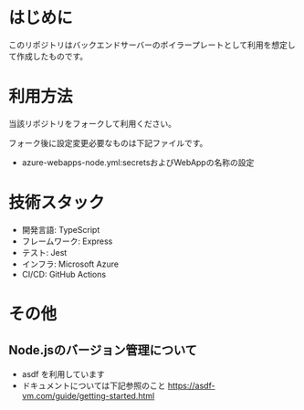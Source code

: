 # はじめに

このリポジトリはバックエンドサーバーのボイラープレートとして利用を想定して作成したものです。

# 利用方法

当該リポジトリをフォークして利用ください。

フォーク後に設定変更必要なものは下記ファイルです。

- azure-webapps-node.yml:secretsおよびWebAppの名称の設定

# 技術スタック

- 開発言語: TypeScript
- フレームワーク: Express
- テスト: Jest
- インフラ: Microsoft Azure
- CI/CD: GitHub Actions

# その他

## Node.jsのバージョン管理について

- asdf を利用しています
- ドキュメントについては下記参照のこと
  https://asdf-vm.com/guide/getting-started.html
